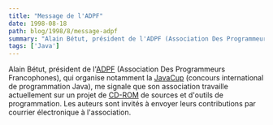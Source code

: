 ```yaml
---
title: "Message de l'ADPF"
date: 1998-08-18
path: blog/1998/8/message-adpf
summary: "Alain Bétut, président de l'ADPF (Association Des Programmeurs Francophones), qui organise notamment la JavaCup (concours international de programmation Java), me signale que son association travaille actuellement sur un projet de CD-ROM de sources et d'outils de programmation."
tags: ['Java']
---
```


<P>
Alain Bétut, président de l'<A HREF="http://www.adpf.org//">ADPF</A>
(Association Des Programmeurs Francophones), qui organise notamment
la <A HREF="http://www.javacup.com/">JavaCup</A> (concours international
de programmation Java), me signale que son association travaille actuellement
sur un projet de <A HREF="http://www.frprog.com/cdrom.html">CD-ROM</A> de
sources et d'outils de programmation. Les auteurs sont invités à envoyer
leurs contributions par courrier électronique à l'association.
</P>


